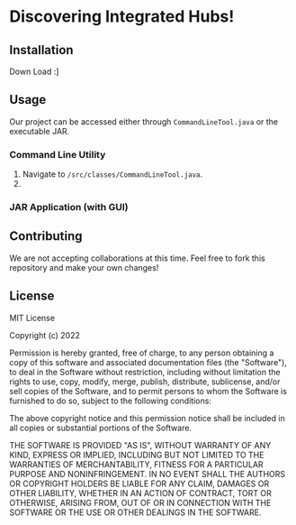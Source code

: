 # Discovering Integrated Hubs!

## Installation
Down Load :]


## Usage
Our project can be accessed either through `CommandLineTool.java` or the executable JAR.

### Command Line Utility
1. Navigate to `/src/classes/CommandLineTool.java`.
2. 

### JAR Application (with GUI)


## Contributing
We are not accepting collaborations at this time. Feel free to fork this repository and make your own changes!


## License
MIT License

Copyright (c) 2022 

Permission is hereby granted, free of charge, to any person obtaining a copy of this software and associated documentation files (the "Software"), to deal in the Software without restriction, including without limitation the rights to use, copy, modify, merge, publish, distribute, sublicense, and/or sell copies of the Software, and to permit persons to whom the Software is furnished to do so, subject to the following conditions:

The above copyright notice and this permission notice shall be included in all copies or substantial portions of the Software.

THE SOFTWARE IS PROVIDED "AS IS", WITHOUT WARRANTY OF ANY KIND, EXPRESS OR IMPLIED, INCLUDING BUT NOT LIMITED TO THE WARRANTIES OF MERCHANTABILITY, FITNESS FOR A PARTICULAR PURPOSE AND NONINFRINGEMENT. IN NO EVENT SHALL THE AUTHORS OR COPYRIGHT HOLDERS BE LIABLE FOR ANY CLAIM, DAMAGES OR OTHER LIABILITY, WHETHER IN AN ACTION OF CONTRACT, TORT OR OTHERWISE, ARISING FROM, OUT OF OR IN CONNECTION WITH THE SOFTWARE OR THE USE OR OTHER DEALINGS IN THE SOFTWARE.
